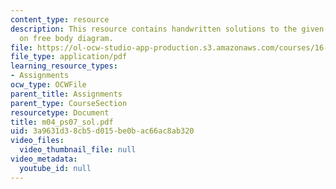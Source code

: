 ```yaml
---
content_type: resource
description: This resource contains handwritten solutions to the given problem set
  on free body diagram.
file: https://ol-ocw-studio-app-production.s3.amazonaws.com/courses/16-01-unified-engineering-i-ii-iii-iv-fall-2005-spring-2006/3a9631d38cb5d015be0bac66ac8ab320_m04_ps07_sol.pdf
file_type: application/pdf
learning_resource_types:
- Assignments
ocw_type: OCWFile
parent_title: Assignments
parent_type: CourseSection
resourcetype: Document
title: m04_ps07_sol.pdf
uid: 3a9631d3-8cb5-d015-be0b-ac66ac8ab320
video_files:
  video_thumbnail_file: null
video_metadata:
  youtube_id: null
---
```

